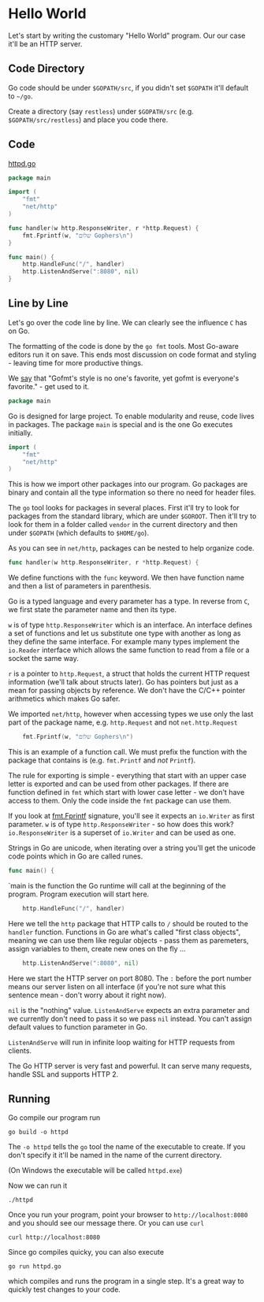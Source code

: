 # Hello World

Let's start by writing the customary "Hello World" program. Our our case it'll
be an HTTP server.

## Code Directory

Go code should be under `$GOPATH/src`, if you didn't set `$GOPATH` it'll default to `~/go`.

Create a directory (say `restless`) under `$GOPATH/src` (e.g.
`$GOPATH/src/restless`) and place you code there.

## Code

[httpd.go](httpd.go)


```go
package main

import (
	"fmt"
	"net/http"
)

func handler(w http.ResponseWriter, r *http.Request) {
	fmt.Fprintf(w, "שלום Gophers\n")
}

func main() {
	http.HandleFunc("/", handler)
	http.ListenAndServe(":8080", nil)
}
```

## Line by Line

Let's go over the code line by line. We can clearly see the influence `C` has on
Go.

The formatting of the code is done by the `go fmt` tools. Most Go-aware editors
run it on save. This ends most discussion on code format and styling - leaving
time for more productive things.

We [say][proverbs] that "Gofmt's style is no one's favorite, yet gofmt is
everyone's favorite." - get used to it.

[proverbs]: https://go-proverbs.github.io/


```go
package main
```

Go is designed for large project. To enable modularity and reuse, code lives in
packages. The package `main` is special and is the one Go executes initially.


```go
import (
	"fmt"
	"net/http"
)
```

This is how we import other packages into our program. Go packages are binary
and contain all the type information so there no need for header files.

The `go` tool looks for packages in several places. First it'll try to look for
packages from the standard library, which are under `$GOROOT`. Then it'll try
to look for them in a folder called `vendor` in the current directory and then
under `$GOPATH` (which defaults to `$HOME/go`).

As you can see in `net/http`, packages can be nested to help organize code.

```go
func handler(w http.ResponseWriter, r *http.Request) {
```

We define functions with the `func` keyword. We then have function name and then
a list of parameters in parenthesis.

Go is a typed language and every parameter has a type. In reverse from `C`, we
first state the parameter name and then its type.

`w` is of type `http.ResponseWriter` which is an interface. An interface
defines a set of functions and let us substitute one type with another as long
as they define the same interface. For example many types implement the
`io.Reader` interface which allows the same function to read from a file or a
socket the same way.

`r` is a pointer to `http.Request`, a struct that holds the current HTTP request
information (we'll talk about structs later). Go has pointers but just as a
mean for passing objects by reference. We don't have the C/C++ pointer
arithmetics which makes Go safer.

We imported `net/http`, however when accessing types we use only the last part
of the package name, e.g. `http.Request` and not `net.http.Request`


```go
	fmt.Fprintf(w, "שלום Gophers\n")
```

This is an example of a function call. We must prefix the function with the
package that contains is (e.g. `fmt.Printf` and *not* `Printf`).

The rule for exporting is simple - everything that start with an upper case
letter is exported and can be used from other packages. If there are function
defined in `fmt` which start with lower case letter - we don't have access to
them. Only the code inside the `fmt` package can use them.

If you look at [fmt.Fprintf][fprintf] signature, you'll see it expects an
`io.Writer` as first parameter. `w` is of type `http.ResponseWriter` - so how
does this work? `io.ResponseWriter` is a superset of `io.Writer` and can be
used as one.

Strings in Go are unicode, when iterating over a string you'll get the unicode
code points which in Go are called runes.

[fprintf]: https://golang.org/pkg/fmt/#Fprintf


```go
func main() {
```

`main is the function the Go runtime will call at the beginning of the program.
Program execution will start here.

```go
	http.HandleFunc("/", handler)
```

Here we tell the `http` package that HTTP calls to `/` should be routed to the
`handler` function. Functions in Go are what's called "first class objects",
meaning we can use them like regular objects - pass them as paremeters, assign
variables to them, create new ones on the fly ...

```go
	http.ListenAndServe(":8080", nil)
```

Here we start the HTTP server on port 8080. The `:` before the port number
means our server listen on all interface (if you're not sure what this sentence
mean - don't worry about it right now).

`nil` is the "nothing" value. `ListenAndServe` expects an extra parameter and we
currently don't need to pass it so we pass `nil` instead. You can't assign
default values to function parameter in Go.

`ListenAndServe` will run in infinite loop waiting for HTTP requests from
clients.

The Go HTTP server is very fast and powerful. It can serve many requests, handle
SSL and supports HTTP 2.

## Running

Go compile our program run

    go build -o httpd

The `-o httpd` tells the `go` tool the name of the executable to create. If you
don't specify it it'll be named in the name of the current directory.

(On Windows the executable will be called `httpd.exe`)

Now we can run it

    ./httpd

Once you run your program, point your browser to `http://localhost:8080` and you
should see our message there. Or you can use `curl`

    curl http://localhost:8080

Since go compiles quicky, you can also execute 

    go run httpd.go

which compiles and runs the program in a single step. It's a great way to
quickly test changes to your code.
